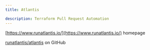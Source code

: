 ```yaml
---
title: Atlantis

description: Terraform Pull Request Automation 
---
```


[https://www.runatlantis.io/](https://www.runatlantis.io/) homepage

[runatlantis/atlantis](https://github.com/runatlantis/atlantis) on GitHub 
